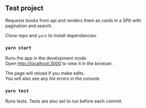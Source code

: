 ## Test project
Requests books from api and renders them as cards in a SPA with pagination and search.

Clone repo and `yarn` to install dependancies.

### `yarn start`

Runs the app in the development mode.<br />
Open [http://localhost:3000](http://localhost:3000) to view it in the browser.

The page will reload if you make edits.<br />
You will also see any lint errors in the console.

### `yarn test`

Runs tests. Tests are also set to run before each commit.